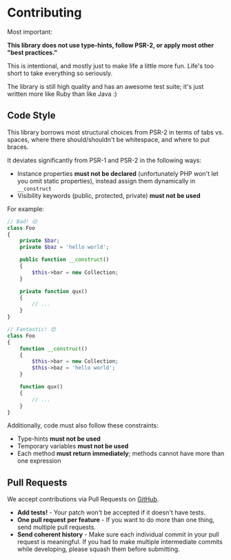 # Contributing

Most important:

**This library does not use type-hints, follow PSR-2, or apply most other "best practices."**

This is intentional, and mostly just to make life a little more fun. Life's too short to take everything so seriously.

The library is still high quality and has an awesome test suite; it's just written more like Ruby than like Java :)

## Code Style

This library borrows most structural choices from PSR-2 in terms of tabs vs. spaces, where there should/shouldn't be whitespace, and where to put braces.

It deviates significantly from PSR-1 and PSR-2 in the following ways:

- Instance properties **must not be declared** (unfortunately PHP won't let you omit static properties), instead assign them dynamically in `__construct`
- Visibility keywords (public, protected, private) **must not be used**

For example:

```php
// Bad! 😒
class Foo
{
    private $bar;
    private $baz = 'hello world';

    public function __construct()
    {
        $this->bar = new Collection;
    }

    private function qux()
    {
        // ...
    }
}

// Fantastic! 😍
class Foo
{
    function __construct()
    {
        $this->bar = new Collection;
        $this->baz = 'hello world';
    }

    function qux()
    {
        // ...
    }
}
```

Additionally, code must also follow these constraints:

- Type-hints **must not be used**
- Temporary variables **must not be used**
- Each method **must return immediately**; methods cannot have more than one expression

## Pull Requests

We accept contributions via Pull Requests on [GitHub](https://github.com/blatech/zttp).

- **Add tests!** - Your patch won't be accepted if it doesn't have tests.
- **One pull request per feature** - If you want to do more than one thing, send multiple pull requests.
- **Send coherent history** - Make sure each individual commit in your pull request is meaningful. If you had to make multiple intermediate commits while developing, please squash them before submitting.
